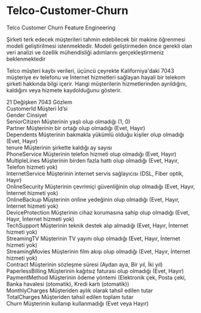# Telco-Customer-Churn
Telco Customer Churn Feature Engineering

Şirketi terk edecek müşterileri tahmin edebilecek bir makine öğrenmesi modeli geliştirilmesi istenmektedir. Modeli geliştirmeden önce gerekli olan veri analizi 
ve özellik mühendisliği adımlarını gerçekleştirmeniz beklenmektedir

Telco müşteri kaybı verileri, üçüncü çeyrekte Kaliforniya'daki 7043 müşteriye ev telefonu ve İnternet hizmetleri sağlayan hayali bir telekom şirketi hakkında bilgi içerir. Hangi müşterilerin hizmetlerinden ayrıldığını, kaldığını veya hizmete kaydolduğunu gösterir.


21 Değişken 7043 Gözlem   
CustomerId Müşteri İd’si  
Gender Cinsiyet   
SeniorCitizen Müşterinin yaşlı olup olmadığı (1, 0)   
Partner Müşterinin bir ortağı olup olmadığı (Evet, Hayır)   
Dependents Müşterinin bakmakla yükümlü olduğu kişiler olup olmadığı (Evet, Hayır)   
tenure Müşterinin şirkette kaldığı ay sayısı    
PhoneService Müşterinin telefon hizmeti olup olmadığı (Evet, Hayır)   
MultipleLines Müşterinin birden fazla hattı olup olmadığı (Evet, Hayır, Telefon hizmeti yok)    
InternetService Müşterinin internet servis sağlayıcısı (DSL, Fiber optik, Hayır)    
OnlineSecurity Müşterinin çevrimiçi güvenliğinin olup olmadığı (Evet, Hayır, İnternet hizmeti yok)    
OnlineBackup Müşterinin online yedeğinin olup olmadığı (Evet, Hayır, İnternet hizmeti yok)    
DeviceProtection Müşterinin cihaz korumasına sahip olup olmadığı (Evet, Hayır, İnternet hizmeti yok)    
TechSupport Müşterinin teknik destek alıp almadığı (Evet, Hayır, İnternet hizmeti yok)    
StreamingTV Müşterinin TV yayını olup olmadığı (Evet, Hayır, İnternet hizmeti yok)    
StreamingMovies Müşterinin film akışı olup olmadığı (Evet, Hayır, İnternet hizmeti yok)   
Contract Müşterinin sözleşme süresi (Aydan aya, Bir yıl, İki yıl)   
PaperlessBilling Müşterinin kağıtsız faturası olup olmadığı (Evet, Hayır)   
PaymentMethod Müşterinin ödeme yöntemi (Elektronik çek, Posta çeki, Banka havalesi (otomatik), Kredi kartı (otomatik))    
MonthlyCharges Müşteriden aylık olarak tahsil edilen tutar    
TotalCharges Müşteriden tahsil edilen toplam tutar      
Churn Müşterinin kullanıp kullanmadığı (Evet veya Hayır)      
